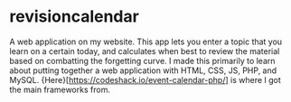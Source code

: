 # revisioncalendar

A web application on my website. This app lets you enter a topic that you learn on a certain today, and calculates when best to review the material based on combatting the forgetting curve. I made this primarily to learn about putting together a web application with HTML, CSS, JS, PHP, and MySQL. {Here}[https://codeshack.io/event-calendar-php/] is where I got the main frameworks from.
